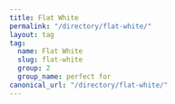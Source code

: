 ```yaml
---
title: Flat White
permalink: "/directory/flat-white/"
layout: tag
tag:
  name: Flat White
  slug: flat-white
  group: 2
  group_name: perfect for
canonical_url: "/directory/flat-white/"
---
```



